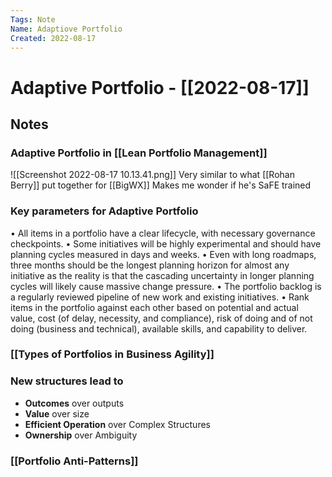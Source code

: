 ```yaml
---
Tags: Note
Name: Adaptiove Portfolio
Created: 2022-08-17
---
```

# Adaptive Portfolio - [[2022-08-17]]
## Notes
### Adaptive Portfolio in [[Lean Portfolio Management]]
![[Screenshot 2022-08-17 10.13.41.png]]
Very similar to what [[Rohan Berry]] put together for [[BigWX]]
Makes me wonder if he's SaFE trained

### Key parameters for Adaptive Portfolio
• All items in a portfolio have a clear lifecycle, with necessary governance checkpoints.
• Some initiatives will be highly experimental and should have planning cycles measured in days and weeks.
• Even with long roadmaps, three months should be the longest planning horizon for almost any initiative as the reality is that the cascading uncertainty in longer planning cycles will likely cause massive change pressure.
• The portfolio backlog is a regularly reviewed pipeline of new work and existing initiatives.
• Rank items in the portfolio against each other based on potential and actual value, cost (of delay, necessity, and compliance), risk of doing and of not doing (business and technical), available skills, and capability to deliver.


### [[Types of Portfolios in Business Agility]]


### New structures lead to
- **Outcomes** over outputs
- **Value** over size
- **Efficient Operation** over Complex Structures
- **Ownership** over Ambiguity

### [[Portfolio Anti-Patterns]]
